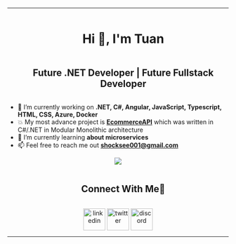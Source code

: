 <!--horizontal divider(gradiant)-->
<hr/>

<!--h1 without bottom border-->
<div id="user-content-toc">
  <ul align="center">
    <summary><h1 style="display: inline-block">Hi 👋, I'm Tuan</h1></summary>
    <summary><h2 style="display: inline-block">Future .NET Developer | Future Fullstack Developer</h2></summary>
  </ul>
</div>

- 🔭 I’m currently working on **.NET, C#, Angular, JavaScript, Typescript, HTML, CSS, Azure, Docker**
- 💥 My most advance project is **[EcommerceAPI](https://github.com/TuanDangIT/EcommerceAPI)** which was written in C#/.NET in Modular Monolithic architecture
- 🌱 I’m currently learning **about microservices**
- 📫 Feel free to reach me out **shocksee001@gmail.com**
 
<p align="center">
  <a href="https://skillicons.dev">
    <img src="https://skillicons.dev/icons?i=git,discord,azure,cs,dotnet,angular,ts,js,html,css,vscode,docker,rabbitmq,postgres,sass,postman,mongoodb&perline=14" />
  </a>
</p>

<!-- Connect with me -->
<!--h2 without bottom border-->
<div id="user-content-toc">
  <ul align="center">
    <summary><h2 style="display: inline-block">Connect With Me🤝</h2></summary>
  </ul>
</div>

<!--icons and links-->
<p align="center">
<a href="https://www.linkedin.com/in/anh-tuan-dang-6b678126b" target="blank"><img align="center" src="https://user-images.githubusercontent.com/88904952/234979284-68c11d7f-1acc-4f0c-ac78-044e1037d7b0.png" alt="linkedin" height="50" width="50" /></a>
<a href="https://x.com/ItNyaxx" target="blank"><img align="center" src="https://user-images.githubusercontent.com/88904952/234980676-61bfb021-ecc8-48f7-88e6-34c1b06c4a58.png" alt="twitter" height="50" width="50" /></a> 
<a href="https://discordapp.com/users/301058393236439040" target="blank"><img align="center" src="https://user-images.githubusercontent.com/88904952/234982627-019fd336-6248-453c-9b05-97c13fd1d207.png" alt="discord" height="50" width="50" /></a>
  
</p>

<hr/>

